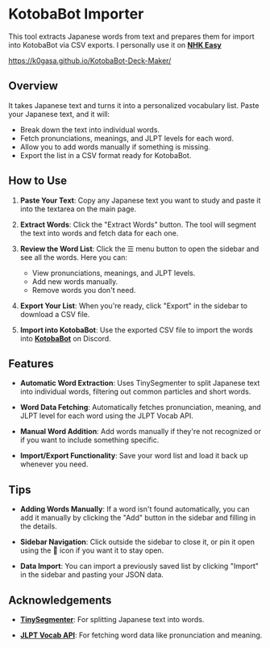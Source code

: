 # KotobaBot Importer

This tool extracts Japanese words from text and prepares them for import into KotobaBot via CSV exports. I personally use it on **[NHK Easy](https://www3.nhk.or.jp/news/easy/)** 

https://k0gasa.github.io/KotobaBot-Deck-Maker/

## Overview

It takes Japanese text and turns it into a personalized vocabulary list. Paste your Japanese text, and it will:

- Break down the text into individual words.
- Fetch pronunciations, meanings, and JLPT levels for each word.
- Allow you to add words manually if something is missing.
- Export the list in a CSV format ready for KotobaBot.

## How to Use

1. **Paste Your Text**: Copy any Japanese text you want to study and paste it into the textarea on the main page.

2. **Extract Words**: Click the "Extract Words" button. The tool will segment the text into words and fetch data for each one.

3. **Review the Word List**: Click the ☰ menu button to open the sidebar and see all the words. Here you can:

   - View pronunciations, meanings, and JLPT levels.
   - Add new words manually.
   - Remove words you don't need.

4. **Export Your List**: When you're ready, click "Export" in the sidebar to download a CSV file.

5. **Import into KotobaBot**: Use the exported CSV file to import the words into **[KotobaBot](https://kotobaweb.com/dashboard)** on Discord.

## Features

- **Automatic Word Extraction**: Uses TinySegmenter to split Japanese text into individual words, filtering out common particles and short words.

- **Word Data Fetching**: Automatically fetches pronunciation, meaning, and JLPT level for each word using the JLPT Vocab API.

- **Manual Word Addition**: Add words manually if they're not recognized or if you want to include something specific.

- **Import/Export Functionality**: Save your word list and load it back up whenever you need.

## Tips

- **Adding Words Manually**: If a word isn't found automatically, you can add it manually by clicking the "Add" button in the sidebar and filling in the details.

- **Sidebar Navigation**: Click outside the sidebar to close it, or pin it open using the 📌 icon if you want it to stay open.

- **Data Import**: You can import a previously saved list by clicking "Import" in the sidebar and pasting your JSON data.

## Acknowledgements

- **[TinySegmenter](https://github.com/takuyaa/tiny-segmenter)**: For splitting Japanese text into words.

- **[JLPT Vocab API](https://jlpt-vocab-api.vercel.app/)**: For fetching word data like pronunciation and meaning.
